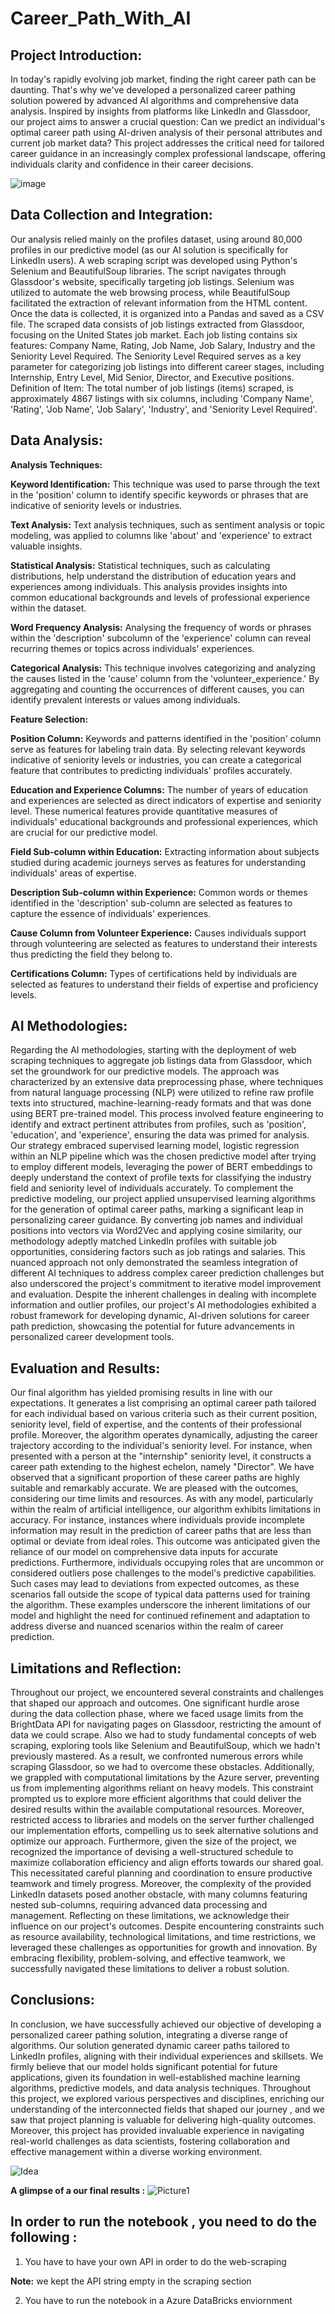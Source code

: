 # Career_Path_With_AI

## Project Introduction:
In today's rapidly evolving job market, finding the right career path can be daunting. That's why we've developed a personalized career pathing solution powered by advanced AI algorithms and comprehensive data analysis. 
Inspired by insights from platforms like LinkedIn and Glassdoor, our project aims to answer a crucial question: Can we predict an individual's optimal career path using AI-driven analysis of their personal attributes and current job market data? 
This project addresses the critical need for tailored career guidance in an increasingly complex professional landscape, offering individuals clarity and confidence in their career decisions.

![image](https://github.com/luay-github/Career_Path_With_AI/assets/81257335/c520aadf-931e-4c54-8671-0df8e488fefb)

## Data Collection and Integration:
Our analysis relied mainly on the profiles dataset, using around 80,000 profiles in our predictive model (as our AI solution is specifically for LinkedIn users).
A web scraping script was developed using Python's Selenium and BeautifulSoup libraries. The script navigates through Glassdoor's website, specifically targeting job listings.
Selenium was utilized to automate the web browsing process, while BeautifulSoup facilitated the extraction of relevant information from the HTML content.
Once the data is collected, it is organized into a Pandas and saved as a CSV file.
The scraped data consists of job listings extracted from Glassdoor, focusing on the United States job market. 
Each job listing contains six features: Company Name, Rating, Job Name, Job Salary, Industry and the Seniority Level Required. The Seniority Level Required serves as a key parameter for categorizing job listings into different career stages, including Internship, Entry Level, Mid Senior, Director, and Executive positions.
Definition of Item:
The total number of job listings (items) scraped, is approximately 4867 listings with six columns, including 'Company Name', 'Rating', 'Job Name', 'Job Salary', 'Industry', and 'Seniority Level Required'.

## Data Analysis:
**Analysis Techniques:**

**Keyword Identification:** This technique was used to parse through the text in the 'position' column to identify specific keywords or phrases that are indicative of seniority levels or industries.

**Text Analysis:** Text analysis techniques, such as sentiment analysis or topic modeling, was applied to columns like 'about' and 'experience' to extract valuable insights.

**Statistical Analysis:** Statistical techniques, such as calculating distributions, help understand the distribution of education years and experiences among individuals. This analysis provides insights into common educational backgrounds and levels of professional experience within the dataset.

**Word Frequency Analysis:** Analysing the frequency of words or phrases within the 'description' subcolumn of the 'experience' column can reveal recurring themes or topics across individuals' experiences.

**Categorical Analysis:** This technique involves categorizing and analyzing the causes listed in the 'cause' column from the 'volunteer_experience.' By aggregating and counting the occurrences of different causes, you can identify prevalent interests or values among individuals.

**Feature Selection:**

**Position Column:** Keywords and patterns identified in the 'position' column serve as features for labeling train data. By selecting relevant keywords indicative of seniority levels or industries, you can create a categorical feature that contributes to predicting individuals' profiles accurately.

**Education and Experience Columns:** The number of years of education and experiences are selected as direct indicators of expertise and seniority level. These numerical features provide quantitative measures of individuals' educational backgrounds and professional experiences, which are crucial for our predictive model.

**Field Sub-column within Education:** Extracting information about subjects studied during academic journeys serves as features for understanding individuals' areas of expertise. 

**Description Sub-column within Experience:** Common words or themes identified in the 'description' sub-column are selected as features to capture the essence of individuals' experiences.

**Cause Column from Volunteer Experience:** Causes individuals support through volunteering are selected as features to understand their interests thus predicting the field they belong to.

**Certifications Column:** Types of certifications held by individuals are selected as features to understand their fields of expertise and proficiency levels.

## AI Methodologies:

Regarding the AI methodologies, starting with the deployment of web scraping techniques to aggregate job listings data from Glassdoor, which set the groundwork for our predictive models. The approach was characterized by an extensive data preprocessing phase, where techniques from natural language processing (NLP) were utilized to refine raw profile texts into structured, machine-learning-ready formats and that was done using BERT pre-trained model. This process involved feature engineering to identify and extract pertinent attributes from profiles, such as 'position', 'education', and 'experience', ensuring the data was primed for analysis. Our strategy embraced supervised learning model, logistic regression within an NLP pipeline which was the chosen predictive model after trying to employ different models, leveraging the power of BERT embeddings to deeply understand the context of profile texts for classifying the industry field and seniority level of individuals accurately.
To complement the predictive modeling, our project applied unsupervised learning algorithms for the generation of optimal career paths, marking a significant leap in personalizing career guidance. By converting job names and individual positions into vectors via Word2Vec and applying cosine similarity, our methodology adeptly matched LinkedIn profiles with suitable job opportunities, considering factors such as job ratings and salaries. This nuanced approach not only demonstrated the seamless integration of different AI techniques to address complex career prediction challenges but also underscored the project's commitment to iterative model improvement and evaluation. Despite the inherent challenges in dealing with incomplete information and outlier profiles, our project's AI methodologies exhibited a robust framework for developing dynamic, AI-driven solutions for career path prediction, showcasing the potential for future advancements in personalized career development tools.

## Evaluation and Results:

Our final algorithm has yielded promising results in line with our expectations. It generates a list comprising an optimal career path tailored for each individual based on various criteria such as their current position, seniority level, field of expertise, and the contents of their professional profile. Moreover, the algorithm operates dynamically, adjusting the career trajectory according to the individual's seniority level. For instance, when presented with a person at the "internship" seniority level, it constructs a career path extending to the highest echelon, namely "Director". 
We have observed that a significant proportion of these career paths are highly suitable and remarkably accurate. We are pleased with the outcomes, considering our time limits and resources.
As with any model, particularly within the realm of artificial intelligence, our algorithm exhibits limitations in accuracy. For instance, instances where individuals provide incomplete information may result in the prediction of career paths that are less than optimal or deviate from ideal roles. This outcome was anticipated given the reliance of our model on comprehensive data inputs for accurate predictions.
Furthermore, individuals occupying roles that are uncommon or considered outliers pose challenges to the model's predictive capabilities. Such cases may lead to deviations from expected outcomes, as these scenarios fall outside the scope of typical data patterns used for training the algorithm.
These examples underscore the inherent limitations of our model and highlight the need for continued refinement and adaptation to address diverse and nuanced scenarios within the realm of career prediction.


## Limitations and Reflection:
Throughout our project, we encountered several constraints and challenges that shaped our approach and outcomes. One significant hurdle arose during the data collection phase, where we faced usage limits from the BrightData API for navigating pages on Glassdoor, restricting the amount of data we could scrape. Also we had to study fundamental concepts of web scraping, exploring tools like Selenium and BeautifulSoup, which we hadn't previously mastered. As a result, we confronted numerous errors while scraping Glassdoor, so we had to overcome these obstacles.
Additionally, we grappled with computational limitations by the Azure server, preventing us from implementing algorithms reliant on heavy models. This constraint prompted us to explore more efficient algorithms that could deliver the desired results within the available computational resources. Moreover, restricted access to libraries and models on the server further challenged our implementation efforts, compelling us to seek alternative solutions and optimize our approach.
Furthermore, given the size of the project, we recognized the importance of devising a well-structured schedule to maximize collaboration efficiency and align efforts towards our shared goal. This necessitated careful planning and coordination to ensure productive teamwork and timely progress.
Moreover, the complexity of the provided LinkedIn datasets posed another obstacle, with many columns featuring nested sub-columns, requiring advanced data processing and management.
Reflecting on these limitations, we acknowledge their influence on our project's outcomes. Despite encountering constraints such as resource availability, technological limitations, and time restrictions, we leveraged these challenges as opportunities for growth and innovation. By embracing flexibility, problem-solving, and effective teamwork, we successfully navigated these limitations to deliver a robust solution.

## Conclusions:

In conclusion, we have successfully achieved our objective of developing a personalized career pathing solution, integrating a diverse range of algorithms. 
Our solution generated dynamic career paths tailored to LinkedIn profiles, aligning with their individual experiences and skillsets. 
We firmly believe that our model holds significant potential for future applications, given its foundation in well-established machine learning algorithms, predictive models, and data analysis techniques. 
Throughout this project, we explored various perspectives and disciplines, enriching our understanding of the interconnected fields that shaped our journey , and we saw that project planning is valuable for delivering high-quality outcomes. 
Moreover, this project has provided invaluable experience in navigating real-world challenges as data scientists, fostering collaboration and effective management within a diverse working environment.

![Idea](https://github.com/luay-github/Career_Path_With_AI/assets/81257335/901ad7d6-880a-4a2d-b6f0-dbfdc5096296)

**A glimpse of a our final results :**
![Picture1](https://github.com/luay-github/Career_Path_With_AI/assets/81257335/21a0c431-657e-462c-b8f7-fa09267d30fd)


## In order to run the notebook , you need to do the following :

1) You have to have your own API in order to do the web-scraping

**Note:** we kept the API string empty in the scraping section

2) You have to run the notebook in a Azure DataBricks enviornment